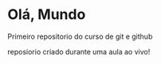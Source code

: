 # Olá, Mundo
 Primeiro repositorio do curso de git e github

reposiorio criado durante uma aula ao vivo!